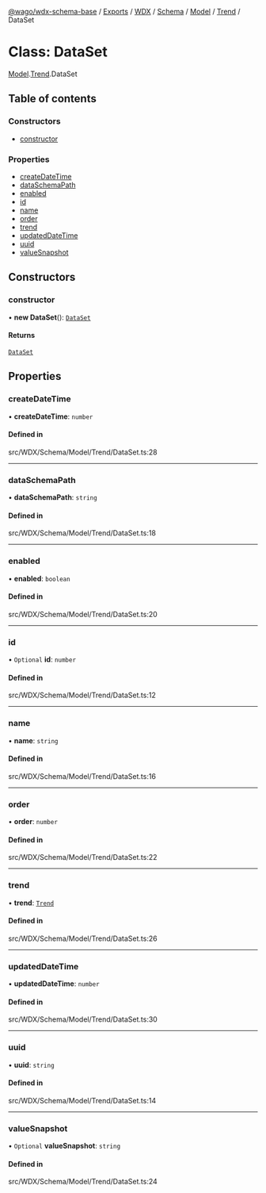 [@wago/wdx-schema-base](../README.md) / [Exports](../modules.md) / [WDX](../modules/WDX.md) / [Schema](../modules/WDX.Schema.md) / [Model](../modules/WDX.Schema.Model.md) / [Trend](../modules/WDX.Schema.Model.Trend.md) / DataSet

# Class: DataSet

[Model](../modules/WDX.Schema.Model.md).[Trend](../modules/WDX.Schema.Model.Trend.md).DataSet

## Table of contents

### Constructors

- [constructor](WDX.Schema.Model.Trend.DataSet.md#constructor)

### Properties

- [createDateTime](WDX.Schema.Model.Trend.DataSet.md#createdatetime)
- [dataSchemaPath](WDX.Schema.Model.Trend.DataSet.md#dataschemapath)
- [enabled](WDX.Schema.Model.Trend.DataSet.md#enabled)
- [id](WDX.Schema.Model.Trend.DataSet.md#id)
- [name](WDX.Schema.Model.Trend.DataSet.md#name)
- [order](WDX.Schema.Model.Trend.DataSet.md#order)
- [trend](WDX.Schema.Model.Trend.DataSet.md#trend)
- [updatedDateTime](WDX.Schema.Model.Trend.DataSet.md#updateddatetime)
- [uuid](WDX.Schema.Model.Trend.DataSet.md#uuid)
- [valueSnapshot](WDX.Schema.Model.Trend.DataSet.md#valuesnapshot)

## Constructors

### constructor

• **new DataSet**(): [`DataSet`](WDX.Schema.Model.Trend.DataSet.md)

#### Returns

[`DataSet`](WDX.Schema.Model.Trend.DataSet.md)

## Properties

### createDateTime

• **createDateTime**: `number`

#### Defined in

src/WDX/Schema/Model/Trend/DataSet.ts:28

___

### dataSchemaPath

• **dataSchemaPath**: `string`

#### Defined in

src/WDX/Schema/Model/Trend/DataSet.ts:18

___

### enabled

• **enabled**: `boolean`

#### Defined in

src/WDX/Schema/Model/Trend/DataSet.ts:20

___

### id

• `Optional` **id**: `number`

#### Defined in

src/WDX/Schema/Model/Trend/DataSet.ts:12

___

### name

• **name**: `string`

#### Defined in

src/WDX/Schema/Model/Trend/DataSet.ts:16

___

### order

• **order**: `number`

#### Defined in

src/WDX/Schema/Model/Trend/DataSet.ts:22

___

### trend

• **trend**: [`Trend`](WDX.Schema.Model.Trend.Trend.md)

#### Defined in

src/WDX/Schema/Model/Trend/DataSet.ts:26

___

### updatedDateTime

• **updatedDateTime**: `number`

#### Defined in

src/WDX/Schema/Model/Trend/DataSet.ts:30

___

### uuid

• **uuid**: `string`

#### Defined in

src/WDX/Schema/Model/Trend/DataSet.ts:14

___

### valueSnapshot

• `Optional` **valueSnapshot**: `string`

#### Defined in

src/WDX/Schema/Model/Trend/DataSet.ts:24
